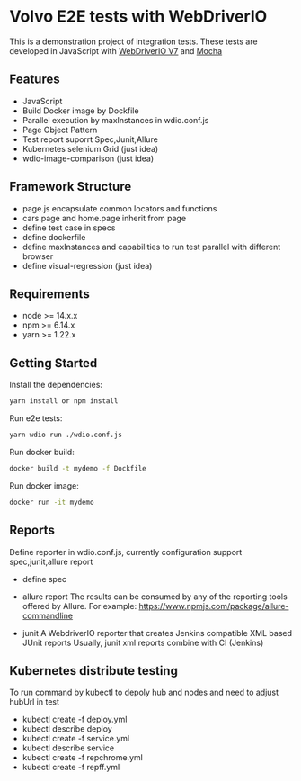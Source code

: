 # Volvo E2E tests with WebDriverIO


This is a demonstration project of integration tests. 
These tests are developed in JavaScript with [WebDriverIO V7](http://webdriver.io/) and [Mocha](https://mochajs.org/)

## Features

-   JavaScript
-   Build Docker image by Dockfile
-   Parallel execution by maxInstances in wdio.conf.js
-   Page Object Pattern
-   Test report suporrt Spec,Junit,Allure
-   Kubernetes selenium Grid (just idea)
-   wdio-image-comparison (just idea)

## Framework Structure

-   page.js encapsulate common locators and functions
-   cars.page and home.page inherit from page
-   define test case in specs
-   define dockerfile
-   define maxInstances and capabilities to run test parallel with different browser
-   define visual-regression (just idea)



## Requirements

-   node >= 14.x.x 
-   npm >= 6.14.x  
-   yarn >= 1.22.x

## Getting Started

Install the dependencies:

```bash
yarn install or npm install
```

Run e2e tests:

```bash
yarn wdio run ./wdio.conf.js
```
Run docker build:

```bash
docker build -t mydemo -f Dockfile
```

Run docker image:

```bash
docker run -it mydemo
```
## Reports
Define reporter in wdio.conf.js, currently configuration support spec,junit,allure report
-   define spec
    
-   allure report
    The results can be consumed by any of the reporting tools offered by Allure. For example:
    https://www.npmjs.com/package/allure-commandline
    
-   junit
    A WebdriverIO reporter that creates Jenkins compatible XML based JUnit reports
    Usually, junit xml reports combine with CI (Jenkins)
    
    

## Kubernetes distribute testing
To run command by kubectl to depoly hub and nodes and need to adjust hubUrl in test
-   kubectl create -f deploy.yml
-   kubectl describe deploy
-   kubectl create -f service.yml
-   kubectl describe service
-   kubectl create -f repchrome.yml
-   kubectl create -f repff.yml



